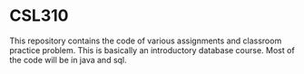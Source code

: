 # CSL310
This repository contains the code of various assignments and classroom practice problem.
This is basically an introductory database course. Most of the code will be in java and sql.

